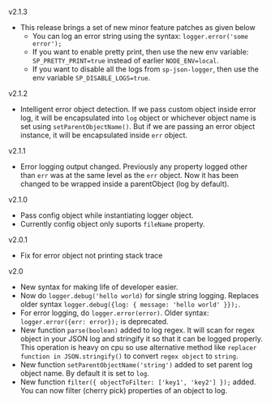 v2.1.3
- This release brings a set of new minor feature patches as given below
    - You can log an error string using the syntax: `logger.error('some error');`
    - If you want to enable pretty print, then use the new env variable: `SP_PRETTY_PRINT=true` instead of earlier `NODE_ENV=local`.
    - If you want to disable all the logs from `sp-json-logger`, then use the env variable `SP_DISABLE_LOGS=true`.

v2.1.2
- Intelligent error object detection. If we pass custom object inside error log, it will be encapsulated into `log` object or whichever object name is set using `setParentObjectName()`.
But if we are passing an error object instance, it will be encapsulated inside `err` object.

v2.1.1
- Error logging output changed. Previously any property logged other than `err` was at the same level as the `err` object.
Now it has been changed to be wrapped inside a parentObject (log by default).
    
v2.1.0
- Pass config object while instantiating logger object.
- Currently config object only suports `fileName` property.

v2.0.1
- Fix for error object not printing stack trace

v2.0


- New syntax for making life of developer easier.
- Now do `logger.debug('hello world)` for single string logging. Replaces older syntax `logger.debug({log: { message: 'hello world' }});`.
- For error logging, do `logger.error(error)`. Older syntax: `logger.error({err: error});` is deprecated.
- New function `parse(boolean)` added to log regex. It will scan for regex object in your JSON log and stringify it so that it can be logged properly. This operation is heavy on cpu so use alternative method like `replacer function in JSON.stringify()` to convert `regex object` to `string`.
- New function `setParentObjectName('string')` added to set parent log object name. By default it is set to `log`.
- New function `filter({ objectToFilter: ['key1', 'key2'] });` added. You can now filter (cherry pick) properties of an object to log.